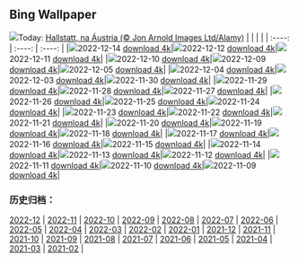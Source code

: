 ## Bing Wallpaper
![](https://global.bing.com/th?id=OHR.InstagramHallstatt_PT-BR7899105457_UHD.jpg&w=1000)Today: [Hallstatt, na Áustria (© Jon Arnold Images Ltd/Alamy)](https://global.bing.com/th?id=OHR.InstagramHallstatt_PT-BR7899105457_UHD.jpg)
|      |      |      |
| :----: | :----: | :----: |
|![](https://global.bing.com/th?id=OHR.InstagramHallstatt_PT-BR7899105457_UHD.jpg&pid=hp&w=384&h=216&rs=1&c=4)2022-12-14 [download 4k](https://global.bing.com/th?id=OHR.InstagramHallstatt_PT-BR7899105457_UHD.jpg)|![](https://global.bing.com/th?id=OHR.BuchsteinRossstein_PT-BR7795176492_UHD.jpg&pid=hp&w=384&h=216&rs=1&c=4)2022-12-12 [download 4k](https://global.bing.com/th?id=OHR.BuchsteinRossstein_PT-BR7795176492_UHD.jpg)|![](https://global.bing.com/th?id=OHR.SaltDesert_PT-BR7726611596_UHD.jpg&pid=hp&w=384&h=216&rs=1&c=4)2022-12-11 [download 4k](https://global.bing.com/th?id=OHR.SaltDesert_PT-BR7726611596_UHD.jpg)|
|![](https://global.bing.com/th?id=OHR.NorwayMuskox_PT-BR7683183915_UHD.jpg&pid=hp&w=384&h=216&rs=1&c=4)2022-12-10 [download 4k](https://global.bing.com/th?id=OHR.NorwayMuskox_PT-BR7683183915_UHD.jpg)|![](https://global.bing.com/th?id=OHR.FlorenceAerial_PT-BR7634877783_UHD.jpg&pid=hp&w=384&h=216&rs=1&c=4)2022-12-09 [download 4k](https://global.bing.com/th?id=OHR.FlorenceAerial_PT-BR7634877783_UHD.jpg)|![](https://global.bing.com/th?id=OHR.KilimanjaroElephants_PT-BR2430211753_UHD.jpg&pid=hp&w=384&h=216&rs=1&c=4)2022-12-05 [download 4k](https://global.bing.com/th?id=OHR.KilimanjaroElephants_PT-BR2430211753_UHD.jpg)|
|![](https://global.bing.com/th?id=OHR.MiamiDT_PT-BR2292701663_UHD.jpg&pid=hp&w=384&h=216&rs=1&c=4)2022-12-04 [download 4k](https://global.bing.com/th?id=OHR.MiamiDT_PT-BR2292701663_UHD.jpg)|![](https://global.bing.com/th?id=OHR.BraidedRiverDelta_PT-BR2103312525_UHD.jpg&pid=hp&w=384&h=216&rs=1&c=4)2022-12-03 [download 4k](https://global.bing.com/th?id=OHR.BraidedRiverDelta_PT-BR2103312525_UHD.jpg)|![](https://global.bing.com/th?id=OHR.HeronGiving_PT-BR0915216293_UHD.jpg&pid=hp&w=384&h=216&rs=1&c=4)2022-11-30 [download 4k](https://global.bing.com/th?id=OHR.HeronGiving_PT-BR0915216293_UHD.jpg)|
|![](https://global.bing.com/th?id=OHR.RedPlanetDay_PT-BR0687494844_UHD.jpg&pid=hp&w=384&h=216&rs=1&c=4)2022-11-29 [download 4k](https://global.bing.com/th?id=OHR.RedPlanetDay_PT-BR0687494844_UHD.jpg)|![](https://global.bing.com/th?id=OHR.Cecropia_PT-BR0330935122_UHD.jpg&pid=hp&w=384&h=216&rs=1&c=4)2022-11-28 [download 4k](https://global.bing.com/th?id=OHR.Cecropia_PT-BR0330935122_UHD.jpg)|![](https://global.bing.com/th?id=OHR.OliveTreeDay_PT-BR9869566361_UHD.jpg&pid=hp&w=384&h=216&rs=1&c=4)2022-11-27 [download 4k](https://global.bing.com/th?id=OHR.OliveTreeDay_PT-BR9869566361_UHD.jpg)|
|![](https://global.bing.com/th?id=OHR.TurenneSunrise_PT-BR9577830958_UHD.jpg&pid=hp&w=384&h=216&rs=1&c=4)2022-11-26 [download 4k](https://global.bing.com/th?id=OHR.TurenneSunrise_PT-BR9577830958_UHD.jpg)|![](https://global.bing.com/th?id=OHR.AschauChiemgau_PT-BR9234103307_UHD.jpg&pid=hp&w=384&h=216&rs=1&c=4)2022-11-25 [download 4k](https://global.bing.com/th?id=OHR.AschauChiemgau_PT-BR9234103307_UHD.jpg)|![](https://global.bing.com/th?id=OHR.HelianthusAnnuus_PT-BR8881284940_UHD.jpg&pid=hp&w=384&h=216&rs=1&c=4)2022-11-24 [download 4k](https://global.bing.com/th?id=OHR.HelianthusAnnuus_PT-BR8881284940_UHD.jpg)|
|![](https://global.bing.com/th?id=OHR.Waterleidingduinen_PT-BR8504412798_UHD.jpg&pid=hp&w=384&h=216&rs=1&c=4)2022-11-23 [download 4k](https://global.bing.com/th?id=OHR.Waterleidingduinen_PT-BR8504412798_UHD.jpg)|![](https://global.bing.com/th?id=OHR.FIFA2022_PT-BR8218468406_UHD.jpg&pid=hp&w=384&h=216&rs=1&c=4)2022-11-22 [download 4k](https://global.bing.com/th?id=OHR.FIFA2022_PT-BR8218468406_UHD.jpg)|![](https://global.bing.com/th?id=OHR.ConscienciaNegra_PT-BR7589906393_UHD.jpg&pid=hp&w=384&h=216&rs=1&c=4)2022-11-21 [download 4k](https://global.bing.com/th?id=OHR.ConscienciaNegra_PT-BR7589906393_UHD.jpg)|
|![](https://global.bing.com/th?id=OHR.ZNPVR_PT-BR7527696788_UHD.jpg&pid=hp&w=384&h=216&rs=1&c=4)2022-11-20 [download 4k](https://global.bing.com/th?id=OHR.ZNPVR_PT-BR7527696788_UHD.jpg)|![](https://global.bing.com/th?id=OHR.IslamicArt_PT-BR1855196332_UHD.jpg&pid=hp&w=384&h=216&rs=1&c=4)2022-11-19 [download 4k](https://global.bing.com/th?id=OHR.IslamicArt_PT-BR1855196332_UHD.jpg)|![](https://global.bing.com/th?id=OHR.McKenzieRiverTrail_PT-BR6251948053_UHD.jpg&pid=hp&w=384&h=216&rs=1&c=4)2022-11-18 [download 4k](https://global.bing.com/th?id=OHR.McKenzieRiverTrail_PT-BR6251948053_UHD.jpg)|
|![](https://global.bing.com/th?id=OHR.Unesco50_PT-BR6043327844_UHD.jpg&pid=hp&w=384&h=216&rs=1&c=4)2022-11-17 [download 4k](https://global.bing.com/th?id=OHR.Unesco50_PT-BR6043327844_UHD.jpg)|![](https://global.bing.com/th?id=OHR.LontraCanadensis_PT-BR5875089036_UHD.jpg&pid=hp&w=384&h=216&rs=1&c=4)2022-11-16 [download 4k](https://global.bing.com/th?id=OHR.LontraCanadensis_PT-BR5875089036_UHD.jpg)|![](https://global.bing.com/th?id=OHR.SanGiovanni_PT-BR5680008327_UHD.jpg&pid=hp&w=384&h=216&rs=1&c=4)2022-11-15 [download 4k](https://global.bing.com/th?id=OHR.SanGiovanni_PT-BR5680008327_UHD.jpg)|
|![](https://global.bing.com/th?id=OHR.IsarwinkelSylvenstein_PT-BR5517547564_UHD.jpg&pid=hp&w=384&h=216&rs=1&c=4)2022-11-14 [download 4k](https://global.bing.com/th?id=OHR.IsarwinkelSylvenstein_PT-BR5517547564_UHD.jpg)|![](https://global.bing.com/th?id=OHR.HainesEagle_PT-BR5099054177_UHD.jpg&pid=hp&w=384&h=216&rs=1&c=4)2022-11-13 [download 4k](https://global.bing.com/th?id=OHR.HainesEagle_PT-BR5099054177_UHD.jpg)|![](https://global.bing.com/th?id=OHR.RuaAurora_PT-BR6608773307_UHD.jpg&pid=hp&w=384&h=216&rs=1&c=4)2022-11-12 [download 4k](https://global.bing.com/th?id=OHR.RuaAurora_PT-BR6608773307_UHD.jpg)|
|![](https://global.bing.com/th?id=OHR.BadLightning_PT-BR4948004661_UHD.jpg&pid=hp&w=384&h=216&rs=1&c=4)2022-11-11 [download 4k](https://global.bing.com/th?id=OHR.BadLightning_PT-BR4948004661_UHD.jpg)|![](https://global.bing.com/th?id=OHR.HedgehogNest_PT-BR4791971016_UHD.jpg&pid=hp&w=384&h=216&rs=1&c=4)2022-11-10 [download 4k](https://global.bing.com/th?id=OHR.HedgehogNest_PT-BR4791971016_UHD.jpg)|![](https://global.bing.com/th?id=OHR.YiPeng_PT-BR4640177510_UHD.jpg&pid=hp&w=384&h=216&rs=1&c=4)2022-11-09 [download 4k](https://global.bing.com/th?id=OHR.YiPeng_PT-BR4640177510_UHD.jpg)|

### 历史归档：
[2022-12](https://github.com/niumoo/bing-wallpaper/tree/main/picture/2022-12/) | [2022-11](https://github.com/niumoo/bing-wallpaper/tree/main/picture/2022-11/) | [2022-10](https://github.com/niumoo/bing-wallpaper/tree/main/picture/2022-10/) | [2022-09](https://github.com/niumoo/bing-wallpaper/tree/main/picture/2022-09/) | [2022-08](https://github.com/niumoo/bing-wallpaper/tree/main/picture/2022-08/) | [2022-07](https://github.com/niumoo/bing-wallpaper/tree/main/picture/2022-07/) | [2022-06](https://github.com/niumoo/bing-wallpaper/tree/main/picture/2022-06/) | [2022-05](https://github.com/niumoo/bing-wallpaper/tree/main/picture/2022-05/) | 
[2022-04](https://github.com/niumoo/bing-wallpaper/tree/main/picture/2022-04/) | [2022-03](https://github.com/niumoo/bing-wallpaper/tree/main/picture/2022-03/) | [2022-02](https://github.com/niumoo/bing-wallpaper/tree/main/picture/2022-02/) | [2022-01](https://github.com/niumoo/bing-wallpaper/tree/main/picture/2022-01/) | [2021-12](https://github.com/niumoo/bing-wallpaper/tree/main/picture/2021-12/) | [2021-11](https://github.com/niumoo/bing-wallpaper/tree/main/picture/2021-11/) | [2021-10](https://github.com/niumoo/bing-wallpaper/tree/main/picture/2021-10/) | [2021-09](https://github.com/niumoo/bing-wallpaper/tree/main/picture/2021-09/) | 
[2021-08](https://github.com/niumoo/bing-wallpaper/tree/main/picture/2021-08/) | [2021-07](https://github.com/niumoo/bing-wallpaper/tree/main/picture/2021-07/) | [2021-06](https://github.com/niumoo/bing-wallpaper/tree/main/picture/2021-06/) | [2021-05](https://github.com/niumoo/bing-wallpaper/tree/main/picture/2021-05/) | [2021-04](https://github.com/niumoo/bing-wallpaper/tree/main/picture/2021-04/) | [2021-03](https://github.com/niumoo/bing-wallpaper/tree/main/picture/2021-03/) | [2021-02](https://github.com/niumoo/bing-wallpaper/tree/main/picture/2021-02/) | 
